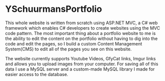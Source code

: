 # YSchuurmansPortfolio

This whole website is written from scratch using ASP.NET MVC, a C# web framework which enables C# developers to create websites using the MVC code pattern. The most important thing about a portfolio website to me is the ability to edit the content on the portfolio without having to dig into the code and edit the pages, so I build a custom Content Management System(CMS) to edit all of the pages you see on this website. 

The website currently supports Youtube Videos, GfyCat links, Imgur links and allows you to upload images from your computer. For saving all of this data I use a MySQL server and a custom-made MySQL library I made for easier access to the database. 
